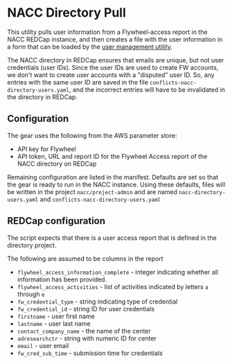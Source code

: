 # NACC Directory Pull

This utility pulls user information from a Flywheel-access report in the NACC REDCap instance,
and then creates a file with the user information in a form that can be loaded by the [user management utility](../user_management/index.md).

The NACC directory in REDCap ensures that emails are unique, but not user credentials (user IDs).
Since the user IDs are used to create FW accounts, we don't want to create user accounts with a "disputed" user ID.
So, any entries with the same user ID are saved in the file `conflicts-nacc-directory-users.yaml`, and the incorrect entries will have to be invalidated in the directory in REDCap.

## Configuration

The gear uses the following from the AWS parameter store:

- API key for Flywheel
- API token, URL and report ID for the Flywheel Access report of the NACC directory on REDCap

Remaining configuration are listed in the manifest. 
Defaults are set so that the gear is ready to run in the NACC instance.
Using these defaults, files will be written in the project `nacc/project-admin` and are named `nacc-directory-users.yaml` and `conflicts-nacc-directory-users.yaml`

## REDCap configuration

The script expects that there is a user access report that is defined in the directory project.

The following are assumed to be columns in the report

- `flywheel_access_information_complete` - integer indicating whether all information has been provided.
- `flywheel_access_activities` - list of activities indicated by letters `a` through `e`
- `fw_credential_type` - string indicating type of credential
- `fw_credential_id` - string ID for user credentials
- `firstname` - user first name
- `lastname` - user last name
- `contact_company_name` - the name of the center
- `adresearchctr` - string with numeric ID for center
- `email` - user email
- `fw_cred_sub_time` - submission time for credentials


